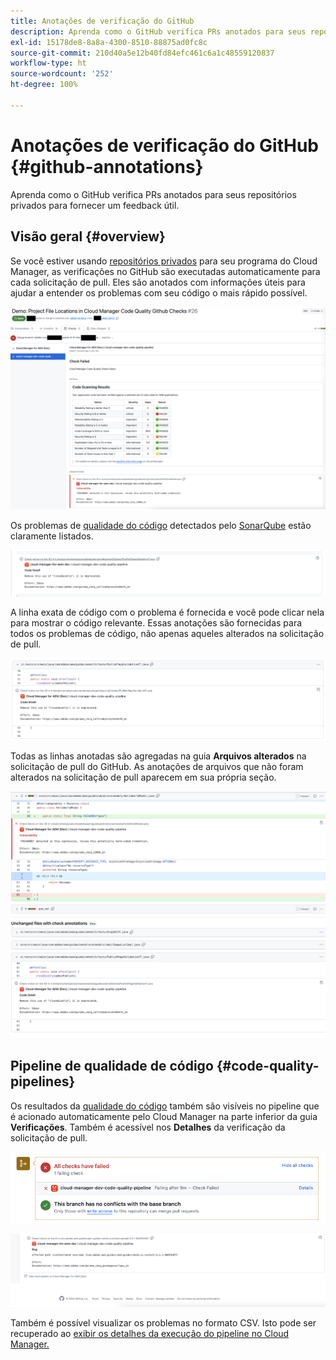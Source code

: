 ```yaml
---
title: Anotações de verificação do GitHub
description: Aprenda como o GitHub verifica PRs anotados para seus repositórios privados para fornecer um feedback útil.
exl-id: 15178de8-8a8a-4300-8510-88875ad0fc8c
source-git-commit: 210d40a5e12b40fd84efc461c6a1c48559120837
workflow-type: ht
source-wordcount: '252'
ht-degree: 100%

---
```



# Anotações de verificação do GitHub {#github-annotations}

Aprenda como o GitHub verifica PRs anotados para seus repositórios privados para fornecer um feedback útil.

## Visão geral {#overview}

Se você estiver usando [repositórios privados](private-repositories.md) para seu programa do Cloud Manager, as verificações no GitHub são executadas automaticamente para cada solicitação de pull. Eles são anotados com informações úteis para ajudar a entender os problemas com seu código o mais rápido possível.

![Exemplo de anotações de verificação do GitHub](assets/github-check-annotations.png)

Os problemas de [qualidade do código](/help/using/code-quality-testing.md) detectados pelo [SonarQube](/help/using/custom-code-quality-rules.md) estão claramente listados.

![Exemplo de anotação de problema de código](assets/github-check-annotations-example.png)

A linha exata de código com o problema é fornecida e você pode clicar nela para mostrar o código relevante. Essas anotações são fornecidas para todos os problemas de código, não apenas aqueles alterados na solicitação de pull.

![Exemplo de anotação de problema de código](assets/github-check-annotations-example-code.png)

Todas as linhas anotadas são agregadas na guia **Arquivos alterados** na solicitação de pull do GitHub. As anotações de arquivos que não foram alterados na solicitação de pull aparecem em sua própria seção.

![Exemplo de anotações na guia de arquivos alterados](assets/github-check-annotations-files-changed.png)

## Pipeline de qualidade de código {#code-quality-pipelines}

Os resultados da [qualidade do código](/help/using/code-quality-testing.md) também são visíveis no pipeline que é acionado automaticamente pelo Cloud Manager na parte inferior da guia **Verificações**. Também é acessível nos **Detalhes** da verificação da solicitação de pull.

![Exemplo de anotações](assets/github-check-annotations-code-quality.png)

![Exemplo de anotações](assets/github-check-annotations-code-quality-2.png)

Também é possível visualizar os problemas no formato CSV. Isto pode ser recuperado ao [exibir os detalhes da execução do pipeline no Cloud Manager.](/help/using/managing-pipelines.md)
